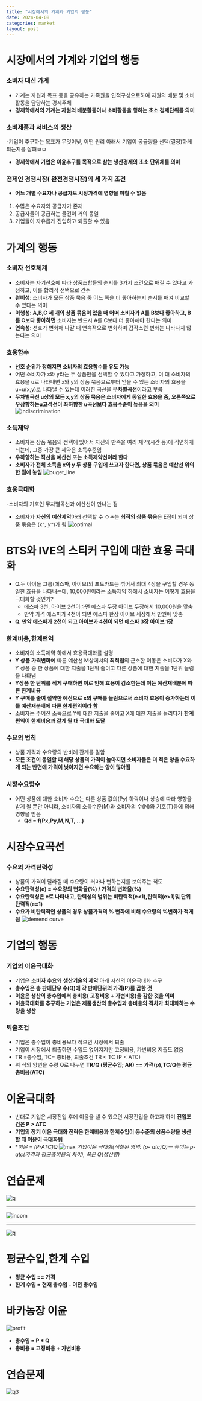 ```yaml
---
title: "시장에서의 가계와 기업의 행동"
date: 2024-04-08
categories: market
layout: post
---
```

# 시장에서의 가계와 기업의 행동

### 소비자 대신 가계
- 가계는 자원과 목표 등을 공유하는 가족원을 인적구성으로하여 자원의 배분 및 소비활동을 담당하는 경제주체
- **경제학에서의 가계는 자원의 배분활동이나 소비활동을 행하는 초소 경제단위를 의미**

### 소비제품과 서비스의 생산
-기업이 추구하는 목표가 무엇이닞, 어떤 원리 아래서 기업이 공급량을 선택(결정)하게 되는지를 살펴ㅂㅁ
- **경제학에서 기업은 이윤추구를 목적으로 삼는 생산경제의 초소 단위체를 의미**

### 전제인 경쟁시장( 완전경쟁시장)의 세 가지 조건
- **어느 개별 수요자나 공급자도 시장가격에 영향을 미칠 수 없음**
1. 수많은 수요자와 공급자가 존재
2. 공급자들이 공급하는 물건이 거의 동일
3. 기업들이 자유롭게 진입하고 퇴출할 수 있음

# 가계의 행동

### 소비자 선호체계
- 소비자는 자기선호에 따라 상품조합들의 순서를 3가지 조건으로 매길 수 있다고 가정하고, 이를 합리적 선택으로 간주
- **완비성**: 소비자가 모든 상품 묶음 중 어느 쪽을 더 좋아하는지 순서를 매겨 비교할 수 있다는 의미
- **이행성**: **A,B,C 세 개의 상품 묶음이 있을 때 어떠 소비자가 A를 B보다 좋아하고, B를 C보다 좋아하면** 소비자는 반드시 A를 C보다 더 좋아해야 한다는 의미
- **연속성**: 선호가 변화해 나갈 때 연속적으로 변화하며 갑작스런 변화는 나타나지 않는다는 의미

### 효용함수
- **선호 순위가 정해지면 소비자의 효용함수를 유도 가능**
- 어떤 소비자가 x와 y라는 두 상품만을 선택할 수 있다고 가정하고, 이 대 소비자의 효용을 u로 나타내면 x와 y의 상품 묶음으로부터 얻을 수 있는 소비자의 효용을 u=u(x,y)로 나타낼 수 있는데 이러한 곡선을 **무차별곡선**이라고 부름
- **무차별곡선 u상의 모든 x,y의 상품 묶음은 소비자에게 동일한 효용을 줌, 오른쪽으로 우상향하는u고석선이 좌하향한 u곡선보다 효용수준이 높음을 의미**
![indiscrimination](/assets/market/indiscrimination.png)
### 소득제약
- 소비자는 상품 묶음의 선택에 있어서 자신의 만족을 여러 제약(시간 등)에 직면하게 되는데, 그중 가장 큰 제약은 소득수준임
- **우하향하는 직선을 예산선 또는 소득제약선이라 한다**
- **소비자가 전체 소득을 x와 y 두 상품 구입에 쓰고자 한다면, 상품 묶음은 예산선 위의 한 점에 놓임**
![buget_line](/assets/market/budget_line.png)

### 효용극대화
-소비자의 기호인 무차별곡선과 예산선이 만나는 점
- 소비자가 **자신의 예산제약**아래 선택할 수 ㅇㅆ는 **최적의 상품 묶음**은 E점이 되며 상품 묶음은 (x^*, y^*)가 됨
![optimal](/assets/market/optimal.png)

# BTS와 IVE의 스티커 구입에 대한 효용 극대화
- Q.두 아이돌 그룹(에스파, 아이브)의 포토카드는 섞어서 최대 4장을 구입할 경우 동일한 효용을 나타내는데, 10,000원이라는 소득제약 하에서 소비자는 어떻게 효용을 극대화할 것인가?
    - 에스파 3천, 아이브 2천이라면 에스파 두장 아이브 두장해서 10,000원을 맞춤
    - 만약 가격 에스파가 4천이 되면 에스파 한장 아이브 세장해서 만원에 맞춤
- **Q. 만약 에스파가 2천이 되고 아이브가 4천이 되면 에스파 3장 아이브 1장**

### 한계비용,한계편익
- 소비자의 소득제약 하에서 효용극대화를 설명
- **Y 상품 가격변화에** 따른 예산선 M상에서의 **최적점**의 근소한 이동은 소비자가 X와 Y 상품 중 한 상품에 대한 지출을 1단위 줄이고 다른 상품에 대한 지출을 1단위 늘림을 나타냄
- **Y상품 한 단위를 적게 구매하면 이로 인해 효용이 감소한는데 이는 예산재배분에 따른 한계비용**
- **Y 구매를 줄여 절약한 예산으로 x의 구매를 늘림으로써 소비자 효용이 증가하는데 이를 예산재분배에 따른 한계편익이라 함**
- 소비자는 주어진 소득으로 Y에 대한 지출을 줄이고 X에 대한 지출을 늘리다가 **한계편익이 한계비용과 같게 될 대 극대화 도달**

### 수요의 법칙
- 상품 가격과 수요량의 반비례 관계를 말함
- **모든 조건이 동일할 때 해당 상품의 가격이 높아지면 소비자들은 더 적은 양을 수요하게 되는 반면에 가격이 낮아지면 수요하는 양이 많아짐**

### 시장수요함수
- 어떤 상품에 대한 소비자 수요는 다른 상품 값의(Py) 하락이나 상승에 따라 영향을 받게 될 뿐만 아니라, 소비자의 소득수준(M)과 소비자의 수(N)와 기호(T)등에 의해 영향을 받음
    - **Qd = f(Px,Py,M,N,T, ...)**

# 시장수요곡선

### 수요의 가격탄력성
- 상품의 가격이 달라질 때 수요량이 러마나 변하는지를 보여주는 척도
- **수요탄력성(e) = 수요량의 변화율(%) / 가격의 변화율(%)**
- **수요탄력성은 e로 나타내고, 탄력성의 범위는 비탄력적(e<1),탄력적(e>1)및 단위 탄력적(e=1)**
- **수요가 비탄력적인 상품의 경우 상품가격의 % 변화에 비해 수요량의 %변화가 적게 됨**
![demend curve](/assets/market/demend.png)

# 기업의 행동

### 기업의 이윤극대화
- 기업은 **소비자 수요**와 **생산기술의 제약** 아래 자신의 이윤극대화 추구
- **총수입은 총 판매단우 수(Q)에 각 판매단위의 가격(P)를 곱한 것**
- **이윤은 생산의 총수입에서 총비용( 고정비용 + 가변비용)을 감한 것을 의미**
- **이윤극대화를 추구하는 기업은 제품생산의 총수입과 총비용의 격차가 최대화하는 수량을 생산**

### 퇴출조건
- 기업은 총수입이 총비용보다 작으면 시장에서 퇴출
- 기업이 시장에서 퇴출하면 수입도 없어지지만 고정비용, 가변비용 지출도 없음
- TR =총수임, TC= 총비용, 퇴출조건 TR < TC (P < ATC)
- 위 식의 양변을 수량 Q로 나누면  **TR/Q (평균수입; AR) == 가격(p),TC/Q는 평균총비용(ATC)**

# 이윤극대화
- 반대로 기업은 시장진입 후에 이윤을 낼 수 있으면 시장진입을 하고자 하며 **진입조건은 P > ATC**
- **기업의 장기 이윤 극대화 전략은 한계비용과 한계수입이 동수준의 상품수량을 생산할 때 이윤이 극대화됨**
- **이윤 = (P-ATC)*Q**
![max](/assets/market/max.png)
*기업이윤 극대화(색칠된 영역: (p- atc)Q)ㅡ 높이는 p-atc(가격과 평균총비용의 차이), 폭은 Q(생산량)*

# 연습문제
![q](/assets/market/q.png)
<hr>

![incom](/assets/market/limit.png)
<hr>

![q](/assets/market/q.png)

# 평균수입,한계 수입
- **평균 수입 == 가격**
- **한계 수입 = 현재 총수입 - 이전 총수입**

# 바카농장 이윤
![profit](/assets/market/profit.png)
-  **총수입 = P * Q**
- **총비용 = 고정비용 + 가변비용**

# 연습문제
![q3](/assets/market/q3.png)
